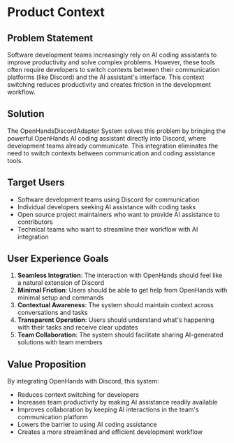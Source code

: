 # Product Context

## Problem Statement
Software development teams increasingly rely on AI coding assistants to improve productivity and solve complex problems. However, these tools often require developers to switch contexts between their communication platforms (like Discord) and the AI assistant's interface. This context switching reduces productivity and creates friction in the development workflow.

## Solution
The OpenHandsDiscordAdapter System solves this problem by bringing the powerful OpenHands AI coding assistant directly into Discord, where development teams already communicate. This integration eliminates the need to switch contexts between communication and coding assistance tools.

## Target Users
- Software development teams using Discord for communication
- Individual developers seeking AI assistance with coding tasks
- Open source project maintainers who want to provide AI assistance to contributors
- Technical teams who want to streamline their workflow with AI integration

## User Experience Goals
1. **Seamless Integration**: The interaction with OpenHands should feel like a natural extension of Discord
2. **Minimal Friction**: Users should be able to get help from OpenHands with minimal setup and commands
3. **Contextual Awareness**: The system should maintain context across conversations and tasks
4. **Transparent Operation**: Users should understand what's happening with their tasks and receive clear updates
5. **Team Collaboration**: The system should facilitate sharing AI-generated solutions with team members

## Value Proposition
By integrating OpenHands with Discord, this system:
- Reduces context switching for developers
- Increases team productivity by making AI assistance readily available
- Improves collaboration by keeping AI interactions in the team's communication platform
- Lowers the barrier to using AI coding assistance
- Creates a more streamlined and efficient development workflow 